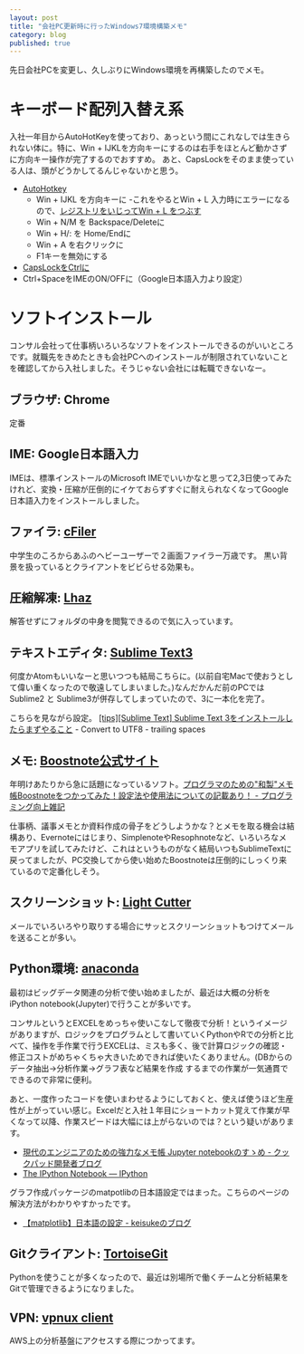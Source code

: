 ```yaml
---
layout: post
title: "会社PC更新時に行ったWindows7環境構築メモ"
category: blog
published: true
---
```


先日会社PCを変更し、久しぶりにWindows環境を再構築したのでメモ。

# キーボード配列入替え系
入社一年目からAutoHotKeyを使っており、あっという間にこれなしでは生きられない体に。特に、Win + IJKLを方向キーにするのは右手をほとんど動かさずに方向キー操作が完了するのでおすすめ。
あと、CapsLockをそのまま使っている人は、頭がどうかしてるんじゃないかと思う。

- [AutoHotkey](https://autohotkey.com)
    - Win + IJKL を方向キーに
        -これをやるとWin + L 入力時にエラーになるので、[レジストリをいじってWin + L をつぶす](http://www.howtogeek.com/howto/windows-vista/disableenable-lock-workstation-functionality-windows)
    - Win + N/M を Backspace/Deleteに
    - Win + H/: を Home/Endに
    - Win + A を右クリックに
    - F1キーを無効にする
- [CapsLockをCtrlに](http://www.forest.impress.co.jp/library/software/changekey/)
- Ctrl+SpaceをIMEのON/OFFに（Google日本語入力より設定）

# ソフトインストール

コンサル会社って仕事柄いろいろなソフトをインストールできるのがいいところです。就職先をきめたときも会社PCへのインストールが制限されていないことを確認してから入社しました。そうじゃない会社には転職できないなー。

## ブラウザ: Chrome
定番

## IME: Google日本語入力
IMEは、標準インストールのMicrosoft
IMEでいいかなと思って2,3日使ってみたけれど、変換・圧縮が圧倒的にイケておらずすぐに耐えられなくなってGoogle日本語入力をインストールしました。

## ファイラ: [cFiler](https://sites.google.com/site/craftware/cfiler)
中学生のころからあふのヘビーユーザーで２画面ファイラー万歳です。
黒い背景を扱っているとクライアントをビビらせる効果も。

## 圧縮解凍: [Lhaz](http://chitora.com/lhaz.html)
解答せずにフォルダの中身を閲覧できるので気に入っています。

## テキストエディタ: [Sublime Text3](http://www.sublimetext.com/3)
何度かAtomもいいなーと思いつつも結局こちらに。(以前自宅Macで使おうとして偉い重くなったので敬遠してしまいました。)なんだかんだ前のPCではSublime2 と Sublime3が併存してしまっていたので、3に一本化を完了。

こちらを見ながら設定。 [[tips][Sublime Text] Sublime Text 3をインストールしたらまずやること](undefined)
    - Convert to UTF8
    - trailing spaces

## メモ: [Boostnote公式サイト](https://b00st.io/jp/)
年明けあたりから急に話題になっているソフト。[プログラマのための"和製"メモ帳Boostnoteをつかってみた！設定法や使用法についての記載あり！ - プログラミング向上雑記](http://niisi.hatenablog.jp/entry/2016/01/12/220000)

仕事柄、議事メモとか資料作成の骨子をどうしようかな？とメモを取る機会は結構あり、Evernoteにはじまり、SimplenoteやResophnoteなど、いろいろなメモアプリを試してみたけど、これはというものがなく結局いつもSublimeTextに戻ってましたが、PC交換してから使い始めたBoostnoteは圧倒的にしっくり来ているので定番化しそう。

## スクリーンショット: [Light Cutter](http://www.vector.co.jp/soft/win95/art/se261807.html)
メールでいろいろやり取りする場合にサッとスクリーンショットもつけてメールを送ることが多い。

## Python環境: [anaconda](https://www.continuum.io/downloads)
最初はビッグデータ関連の分析で使い始めましたが、最近は大概の分析をiPython notebook(Jupyter)で行うことが多いです。

コンサルというとEXCELをめっちゃ使いこなして徹夜で分析！というイメージがありますが、ロジックをプログラムとして書いていくPythonやRでの分析と比べて、操作を手作業で行うEXCELは、ミスも多く、後で計算ロジックの確認・修正コストがめちゃくちゃ大きいためできれば使いたくありません。(DBからのデータ抽出→分析作業→グラフ表など結果を作成
するまでの作業が一気通貫でできるので非常に便利。

あと、一度作ったコードを使いまわせるようにしておくと、使えば使うほど生産性が上がっていい感じ。Excelだと入社１年目にショートカット覚えて作業が早くなって以降、作業スピードは大幅には上がらないのでは？という疑いがあります。

- [現代のエンジニアのための強力なメモ帳 Jupyter notebookのすゝめ - クックパッド開発者ブログ](http://techlife.cookpad.com/entry/write-once-share-anywhare)
- [The IPython Notebook — IPython](http://ipython.org/notebook.html)

グラフ作成パッケージのmatpotlibの日本語設定ではまった。こちらのページの解決方法がわかりやすかったです。

- [【matplotlib】日本語の設定 - keisukeのブログ](http://kaisk.hatenadiary.com/entry/2015/02/15/215831)

## Gitクライアント: [TortoiseGit](https://tortoisegit.org/)

Pythonを使うことが多くなったので、最近は別場所で働くチームと分析結果をGitで管理できるようになりました。

## VPN: [vpnux client](https://www.plum-systems.co.jp/vpnux-client/)

AWS上の分析基盤にアクセスする際につかってます。
